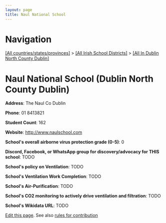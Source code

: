 ```yaml
---
layout: page
title: Naul National School
---
```

# Navigation

[[All countries/states/provinces]](../../..) > [[All Irish School Districts]](../..) > [[All In Dublin North County Dublin]](..)

# Naul National School (Dublin North County Dublin)

**Address**: The Naul Co Dublin

**Phone**: 01 8413821

**Student Count**: 162

**Website**: <http://www.naulschool.com>

**School's overall airborne virus protection grade (0-5)**: 0

**Discord, Facebook, or WhatsApp group for discovery/advocacy for THIS school**: TODO

**School's policy on Ventilation**: TODO

**School's Ventilation Work Completion**: TODO

**School's Air-Purification**: TODO

**School's CO2 monitoring to actively drive ventilation and filtration**: TODO

**School's Wikidata URL**: TODO


[Edit this page](https://github.com/ventilate-schools/Ireland/edit/main/./Dublin_North_County_Dublin/Naul_National_School.md). See also [rules for contribution](../../../contribution-rules/)